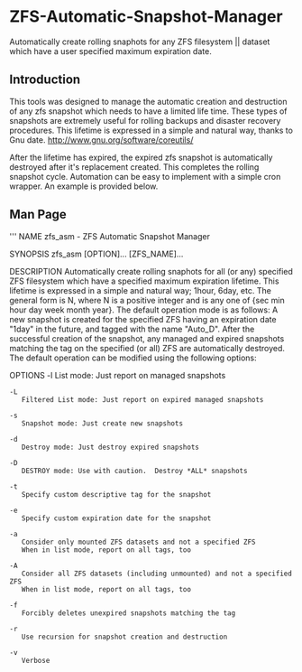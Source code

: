 # ZFS-Automatic-Snapshot-Manager
Automatically create rolling snaphots for any ZFS filesystem || dataset which have a user specified maximum expiration date.

## Introduction

This tools was designed to manage the automatic creation and destruction of any zfs snapshot which needs to have a
limited life time. These types of snapshots are extremely useful for rolling backups and disaster recovery
procedures. This lifetime is expressed in a simple and natural way, thanks to Gnu date.
http://www.gnu.org/software/coreutils/

After the lifetime has expired, the expired zfs snapshot is automatically destroyed after it's replacement created. This completes the rolling snapshot cycle. Automation can be easy to implement with a simple cron wrapper. An example is provided below.

## Man Page
'''
NAME
	zfs_asm - ZFS Automatic Snapshot Manager

SYNOPSIS
	zfs_asm [OPTION]... [ZFS_NAME]...

DESCRIPTION
	Automatically create rolling snaphots for all (or any) specified ZFS
	filesystem which have a specified maximum expiration lifetime.
	This lifetime is expressed in a simple and natural way; 1hour, 6day,
	etc. The general form is N<unit>, where N is a positive integer and
	<unit> is any one of {sec min hour day week month year}.
	The default operation mode is as follows: A new snapshot is created
	for the specified ZFS having an expiration date "1day" in the
	future, and tagged with the name "Auto_D". After the successful
	creation of the snapshot, any managed and expired snapshots matching
	the tag on the specified (or all) ZFS are automatically destroyed.
	The default operation can be modified using the following options:

OPTIONS
	-l
	   List mode: Just report on managed snapshots

	-L
	   Filtered List mode: Just report on expired managed snapshots

	-s
	   Snapshot mode: Just create new snapshots

	-d
	   Destroy mode: Just destroy expired snapshots

	-D
	   DESTROY mode: Use with caution.  Destroy *ALL* snapshots

	-t
	   Specify custom descriptive tag for the snapshot

	-e
	   Specify custom expiration date for the snapshot

	-a
	   Consider only mounted ZFS datasets and not a specified ZFS
	   When in list mode, report on all tags, too

	-A
	   Consider all ZFS datasets (including unmounted) and not a specified ZFS
	   When in list mode, report on all tags, too

	-f
	   Forcibly deletes unexpired snapshots matching the tag

	-r
	   Use recursion for snapshot creation and destruction

	-v
	   Verbose
